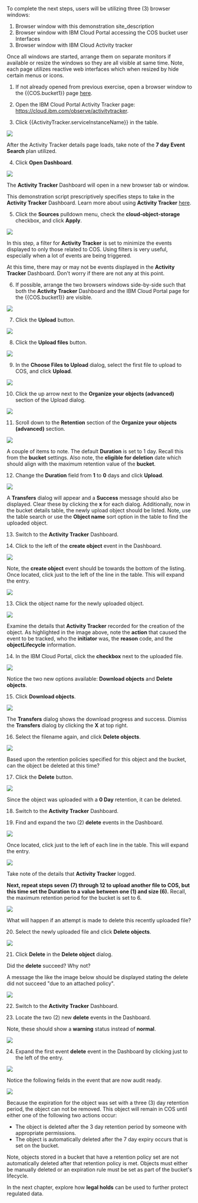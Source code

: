To complete the next steps, users will be utilizing three (3) browser windows:

1. Browser window with this demonstration site_description
2. Browser window with IBM Cloud Portal accessing the COS bucket user Interfaces
3. Browser window with IBM Cloud Activity tracker

Once all windows are started, arrange them on separate monitors if available or resize the windows so they are all visible at same time. Note, each page utilizes reactive web interfaces which when resized by hide certain menus or icons.


1. If not already opened from previous exercise, open a browser window to the {{COS.bucket1}} page <a href="https://cloud.ibm.com/objectstorage/crn%3Av1%3Abluemix%3Apublic%3Acloud-object-storage%3Aglobal%3Aa%2Fba0e33c9056f470ca19de009747ec654%3A43d07b21-b680-4d31-9d51-178f582d630c%3A%3A?bucket=cos-l3-with-retention&bucketRegion=us-south&endpoint=s3.us-south.cloud-object-storage.appdomain.cloud&paneId=bucket_overview" target="_blank">here</a>.


2. Open the IBM Cloud Portal Activity Tracker page: <a href="https://cloud.ibm.com/observe/activitytracker" target="_blank">https://cloud.ibm.com/observe/activitytracker</a>.

3. Click {{ActivityTracker.serviceInstanceName}} in the table.

![](_attachments/ActivityTracker.png)

After the Activity Tracker details page loads, take note of the **7 day Event Search** plan utilized.

4. Click **Open Dashboard**.

![](_attachments/ATDetails.png)

The **Activity Tracker** Dashboard will open in a new browser tab or window.

This demonstration script prescriptively specifies steps to take in the **Activity Tracker** Dashboard. Learn more about using **Activity Tracker** <a href="https://cloud.ibm.com/docs/activity-tracker?topic=activity-tracker-getting-started-search" target="_blank">here</a>.

5. Click the **Sources** pulldown menu, check the **cloud-object-storage** checkbox, and click **Apply**.

![](_attachments/ATFilter.png)

In this step, a filter for **Activity Tracker** is set to minimize the events displayed to only those related to COS. Using filters is very useful, especially when a lot of events are being triggered.

At this time, there may or may not be events displayed in the **Activity Tracker** Dashboard. Don't worry if there are not any at this point.

6. If possible, arrange the two browsers windows side-by-side such that both the **Activity Tracker** Dashboard and the IBM Cloud Portal page for the {{COS.bucket1}} are visible.

![](_attachments/SideBySide.png)

7. Click the **Upload** button.

![](_attachments/ObjectUpload.png)

8. Click the **Upload files** button.

![](_attachments/ObjectUploadDialog.png)

9. In the **Choose Files to Upload** dialog, select the first file to upload to COS, and click **Upload**.

![](_attachments/FileUploadDialog.png)

10. Click the up arrow next to the **Organize your objects (advanced)** section of the Upload dialog.

![](_attachments/ObjectUploadDialog2.png)

11. Scroll down to the **Retention** section of the **Organize your objects (advanced)** section.

![](_attachments/ObjectUploadRetention.png)

A couple of items to note.  The default **Duration** is set to 1 day.  Recall this from the **bucket** settings.  Also note, the **eligible for deletion** date which should align with the maximum retention value of the **bucket**.

12. Change the **Duration** field from **1** to **0** days and click **Upload**.

![](_attachments/ObjectUploadObject.png)

A **Transfers** dialog will appear and a **Success**  message should also be displayed.  Clear these by clicking the **x** for each dialog. Additionally, now in the bucket details table, the newly upload object should be listed. Note, use the table search or use the **Object name** sort option in the table to find the uploaded object.

13. Switch to the **Activity Tracker** Dashboard.

14. Click to the left of the **create object** event in the Dashboard.

![](_attachments/ATObjectCreate.png)

Note, the **create object** event should be towards the bottom of the listing. Once located, click just to the left of the line in the table.  This will expand the entry.

![](_attachments/ATObjectCreateDetails.png)

13. Click the object name for the newly uploaded object.

![](_attachments/UploadedObjects.png)

Examine the details that **Activity Tracker** recorded for the creation of the object. As highlighted in the image above, note the **action** that caused the event to be tracked, who the **initiator** was, the **reason** code, and the **objectLifecycle** information.

14. In the IBM Cloud Portal, click the **checkbox** next to the uploaded file.

![](_attachments/ObjectSelected.png)

Notice the two new options available: **Download objects** and **Delete objects**.

15. Click **Download objects**.

![](_attachments/DownloadDialog.png)

The **Transfers** dialog shows the download progress and success.  Dismiss the **Transfers** dialog by clicking the **X** at top right.

16. Select the filename again, and click **Delete objects**.

![](_attachments/ObjectSelected2.png)

Based upon the retention policies specified for this object and the bucket, can the object be deleted at this time?

17. Click the **Delete** button.

![](_attachments/DeleteDialog.png)

Since the object was uploaded with a **0 Day** retention, it can be deleted.

18. Switch to the **Activity Tracker** Dashboard.

19. Find and expand the two (2) **delete** events in the Dashboard.

![](_attachments/ATObjectDelete.png)

Once located, click just to the left of each line in the table.  This will expand the entry.

![](_attachments/ATObjectCreateDetails.png)

Take note of the details that **Activity Tracker** logged.

**Next, repeat steps seven (7) through 12 to upload another file to COS, but this time set the Duration to a value between one (1) and size (6).** Recall, the maximum retention period for the bucket is set to 6.

![](_attachments/UploadObject2.png)

What will happen if an attempt is made to delete this recently uploaded file?

20. Select the newly uploaded file and click **Delete objects**.

![](_attachments/DeleteObject2.png)

21. Click **Delete** in the **Delete object** dialog.

Did the **delete** succeed? Why not?

A message the like the image below should be displayed stating the delete did not succeed "due to an attached policy".

![](_attachments/DeleteObject2Failed.png)

22. Switch to the **Activity Tracker** Dashboard.

23. Locate the two (2) new **delete** events in the Dashboard.

Note, these should show a **warning** status instead of **normal**.

![](_attachments/ATDeleteObject2Failed.png)

24. Expand the first event **delete** event in the Dashboard by clicking just to the left of the entry.

![](_attachments/ATDeleteObject2Failed2.png)

Notice the following fields in the event that are now audit ready.

![](_attachments/ATDeleteObject2FailedDetails.png)

Because the expiration for the object was set with a three (3) day retention period, the object can not be removed. This object will remain in COS until either one of the following two actions occur:

- The object is deleted after the 3 day retention period by someone with appropriate permissions.
- The object is automatically deleted after the 7 day expiry occurs that is set on the bucket.

Note, objects stored in a bucket that have a retention policy set are not automatically deleted after that retention policy is met. Objects must either be manually deleted or an expiration rule must be set as part of the bucket's lifecycle.

In the next chapter, explore how **legal holds** can be used to further protect regulated data.

